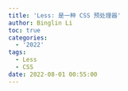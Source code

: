 ```yaml
---
title: 'Less: 是一种 CSS 预处理器'
author: Binglin Li
toc: true
categories:
  - '2022'
tags:
  - Less
  - CSS
date: 2022-08-01 00:55:00
---
```

